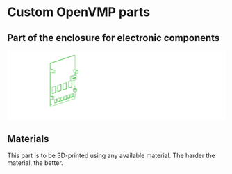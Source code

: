 # Custom OpenVMP parts
## Part of the enclosure for electronic components

[<img alt='Part of the enclosure for electronic components' src='https://github.com/openvmp/openvmp-models/blob/main/generated_files/parts/custom/enclosure-5.png'/>](https://github.com/openvmp/openvmp-models/blob/main/generated_files/parts/custom/enclosure-5.stl)

## Materials
This part is to be 3D-printed using any available material. The harder the material, the better.